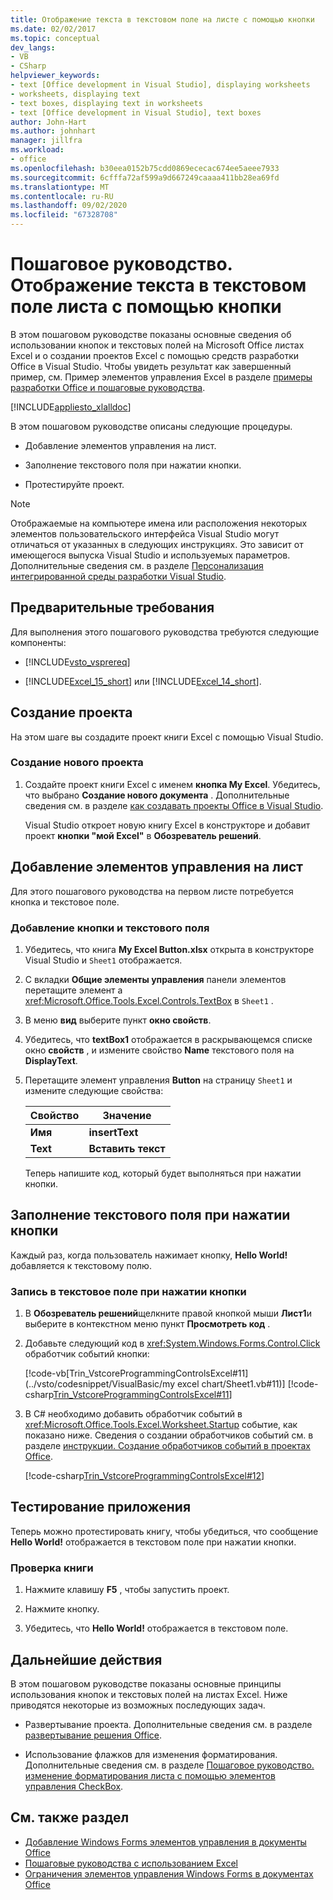 ```yaml
---
title: Отображение текста в текстовом поле на листе с помощью кнопки
ms.date: 02/02/2017
ms.topic: conceptual
dev_langs:
- VB
- CSharp
helpviewer_keywords:
- text [Office development in Visual Studio], displaying worksheets
- worksheets, displaying text
- text boxes, displaying text in worksheets
- text [Office development in Visual Studio], text boxes
author: John-Hart
ms.author: johnhart
manager: jillfra
ms.workload:
- office
ms.openlocfilehash: b30eea0152b75cdd0869ececac674ee5aeee7933
ms.sourcegitcommit: 6cfffa72af599a9d667249caaaa411bb28ea69fd
ms.translationtype: MT
ms.contentlocale: ru-RU
ms.lasthandoff: 09/02/2020
ms.locfileid: "67328708"
---
```

# <a name="walkthrough-display-text-in-a-text-box-in-a-worksheet-using-a-button"></a>Пошаговое руководство. Отображение текста в текстовом поле листа с помощью кнопки
  В этом пошаговом руководстве показаны основные сведения об использовании кнопок и текстовых полей на Microsoft Office листах Excel и о создании проектов Excel с помощью средств разработки Office в Visual Studio. Чтобы увидеть результат как завершенный пример, см. Пример элементов управления Excel в разделе [примеры разработки Office и пошаговые руководства](../vsto/office-development-samples-and-walkthroughs.md).

 [!INCLUDE[appliesto_xlalldoc](../vsto/includes/appliesto-xlalldoc-md.md)]

 В этом пошаговом руководстве описаны следующие процедуры.

- Добавление элементов управления на лист.

- Заполнение текстового поля при нажатии кнопки.

- Протестируйте проект.

> [!NOTE]
> Отображаемые на компьютере имена или расположения некоторых элементов пользовательского интерфейса Visual Studio могут отличаться от указанных в следующих инструкциях. Это зависит от имеющегося выпуска Visual Studio и используемых параметров. Дополнительные сведения см. в разделе [Персонализация интегрированной среды разработки Visual Studio](../ide/personalizing-the-visual-studio-ide.md).

## <a name="prerequisites"></a>Предварительные требования
 Для выполнения этого пошагового руководства требуются следующие компоненты:

- [!INCLUDE[vsto_vsprereq](../vsto/includes/vsto-vsprereq-md.md)]

- [!INCLUDE[Excel_15_short](../vsto/includes/excel-15-short-md.md)] или [!INCLUDE[Excel_14_short](../vsto/includes/excel-14-short-md.md)].

## <a name="create-the-project"></a>Создание проекта
 На этом шаге вы создадите проект книги Excel с помощью Visual Studio.

### <a name="to-create-a-new-project"></a>Создание нового проекта

1. Создайте проект книги Excel с именем **кнопка My Excel**. Убедитесь, что выбрано **Создание нового документа** . Дополнительные сведения см. в разделе [как создавать проекты Office в Visual Studio](../vsto/how-to-create-office-projects-in-visual-studio.md).

     Visual Studio откроет новую книгу Excel в конструкторе и добавит проект **кнопки "мой Excel"** в **Обозреватель решений**.

## <a name="add-controls-to-the-worksheet"></a>Добавление элементов управления на лист
 Для этого пошагового руководства на первом листе потребуется кнопка и текстовое поле.

### <a name="to-add-a-button-and-a-text-box"></a>Добавление кнопки и текстового поля

1. Убедитесь, что книга **My Excel Button.xlsx** открыта в конструкторе Visual Studio и `Sheet1` отображается.

2. С вкладки **Общие элементы управления** панели элементов перетащите элемент a <xref:Microsoft.Office.Tools.Excel.Controls.TextBox> в `Sheet1` .

3. В меню **вид** выберите пункт **окно свойств**.

4. Убедитесь, что **textBox1** отображается в раскрывающемся списке окно **свойств** , и измените свойство **Name** текстового поля на **DisplayText**.

5. Перетащите элемент управления **Button** на страницу `Sheet1` и измените следующие свойства:

   |Свойство|Значение|
   |--------------|-----------|
   |**Имя**|**insertText**|
   |**Text**|**Вставить текст**|

   Теперь напишите код, который будет выполняться при нажатии кнопки.

## <a name="populate-the-text-box-when-the-button-is-clicked"></a>Заполнение текстового поля при нажатии кнопки
 Каждый раз, когда пользователь нажимает кнопку, **Hello World!** добавляется к текстовому полю.

### <a name="to-write-to-the-text-box-when-the-button-is-clicked"></a>Запись в текстовое поле при нажатии кнопки

1. В **Обозреватель решений**щелкните правой кнопкой мыши **Лист1**и выберите в контекстном меню пункт **Просмотреть код** .

2. Добавьте следующий код в <xref:System.Windows.Forms.Control.Click> обработчик событий кнопки:

     [!code-vb[Trin_VstcoreProgrammingControlsExcel#11](../vsto/codesnippet/VisualBasic/my excel chart/Sheet1.vb#11)]
     [!code-csharp[Trin_VstcoreProgrammingControlsExcel#11](../vsto/codesnippet/CSharp/Trin_VstcoreProgrammingControlsExcelCS/Sheet1.cs#11)]

3. В C# необходимо добавить обработчик событий в <xref:Microsoft.Office.Tools.Excel.Worksheet.Startup> событие, как показано ниже. Сведения о создании обработчиков событий см. в разделе [инструкции. Создание обработчиков событий в проектах Office](../vsto/how-to-create-event-handlers-in-office-projects.md).

     [!code-csharp[Trin_VstcoreProgrammingControlsExcel#12](../vsto/codesnippet/CSharp/Trin_VstcoreProgrammingControlsExcelCS/Sheet1.cs#12)]

## <a name="test-the-application"></a>Тестирование приложения
 Теперь можно протестировать книгу, чтобы убедиться, что сообщение **Hello World!** отображается в текстовом поле при нажатии кнопки.

### <a name="to-test-your-workbook"></a>Проверка книги

1. Нажмите клавишу **F5** , чтобы запустить проект.

2. Нажмите кнопку.

3. Убедитесь, что **Hello World!** отображается в текстовом поле.

## <a name="next-steps"></a>Дальнейшие действия
 В этом пошаговом руководстве показаны основные принципы использования кнопок и текстовых полей на листах Excel. Ниже приводятся некоторые из возможных последующих задач.

- Развертывание проекта. Дополнительные сведения см. в разделе [развертывание решения Office](../vsto/deploying-an-office-solution.md).

- Использование флажков для изменения форматирования. Дополнительные сведения см. в разделе [Пошаговое руководство. изменение форматирования листа с помощью элементов управления CheckBox](../vsto/walkthrough-changing-worksheet-formatting-using-checkbox-controls.md).

## <a name="see-also"></a>См. также раздел
- [Добавление Windows Forms элементов управления в документы Office](../vsto/how-to-add-windows-forms-controls-to-office-documents.md)
- [Пошаговые руководства с использованием Excel](../vsto/walkthroughs-using-excel.md)
- [Ограничения элементов управления Windows Forms в документах Office](../vsto/limitations-of-windows-forms-controls-on-office-documents.md)
